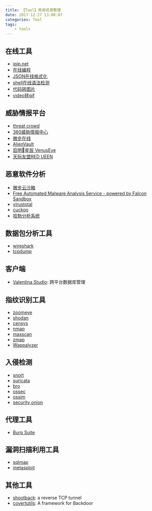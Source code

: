 ```yaml
---
title: 【Tool】常用资源整理
date: 2017-12-27 13:00:07
categories: Tool
tags:
    - tools
---
```


## 在线工具

* [ipip.net](https://www.ipip.net)
* [在线编程](http://www.shucunwang.com/RunCode/csharp/)
* [JSON在线格式化](http://zaa.ch/jsonlint/)
* [shell在线语法检测](http://www.shellcheck.net/)
* [代码转图片](https://carbon.now.sh/)
* [video转gif](https://ezgif.com/video-to-gif)

<!-- more-->

## 威胁情报平台

* [threat crowd](https://www.threatcrowd.org/)
* [360威胁情报中心](https://ti.360.net/) 
* [微步在线](https://x.threatbook.cn/)
* [AlienVault](https://otx.alienvault.com/)
* [启明星辰 VenusEye](https://www.venuseye.com.cn/)
* [天际友盟RED UEEN](https://redqueen.tj-un.com/IntelHome.html)

## 恶意软件分析

* [微步云沙箱](https://s.threatbook.cn)
* [Free Automated Malware Analysis Service - powered by Falcon Sandbox](https://www.hybrid-analysis.com/)
* [virustotal](https://www.virustotal.com/#/home/upload)
* [cuckoo](https://linux.huntingmalware.com/submit/)
* [哈勃分析系统](https://habo.qq.com/)

## 数据包分析工具

* [wireshark](https://www.wireshark.org/)
* [tcpdump](http://www.tcpdump.org/)

## 客户端

* [Valentina Studio](https://www.valentina-db.com/en/studio/download/current): 跨平台数据库管理

## 指纹识别工具

* [zoomeye](https://www.zoomeye.org/)
* [shodan](https://www.shodan.io/)
* [censys](https://censys.io/)
* [nmap](https://nmap.org/)
* [masscan](https://github.com/robertdavidgraham/masscan)
* [zmap](https://github.com/zmap/)
* [Wappalyzer](https://wappalyzer.com/)


## 入侵检测

* [snort](https://www.snort.org/)
* [suricata](https://suricata-ids.org/)
* [bro](https://www.bro.org/)
* [ossec](https://ossec.github.io/)
* [ossim](https://www.alienvault.com/products/ossim)
* [security onion](https://securityonion.net/)

## 代理工具

* [Burp Suite](https://portswigger.net/burp/)

## 漏洞扫描利用工具

* [sqlmap](http://sqlmap.org/)
* [metasploit](https://github.com/rapid7/metasploit-framework)

## 其他工具

* [shootback](https://github.com/aploium/shootback): a reverse TCP tunnel
* [covertutils](https://github.com/operatorequals/covertutils): A framework for Backdoor
